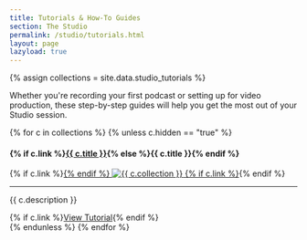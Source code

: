 ```yaml
---
title: Tutorials & How-To Guides
section: The Studio
permalink: /studio/tutorials.html
layout: page
lazyload: true
---
```


{% assign collections = site.data.studio_tutorials %}

<p class="py-3">Whether you're recording your first podcast or setting up for video production, these step-by-step guides will help you get the most out of your Studio session.</p>

<div class="row justify-content-center">
    {% for c in collections %}
    {% unless c.hidden == "true" %}
        <div class="col-md-4">
            <div class="card my-2">
                <div class="card-header text-center">
                    <h4>{% if c.link %}<a href="{{ c.link | relative_url }}">{{ c.title }}</a>{% else %}{{ c.title }}{% endif %}</h4>
                </div>
                <div class="card-body text-center">
                    {% if c.link %}<a href="{{ c.link | relative_url }}">{% endif %}
                        <img class="card-img{% unless forloop.index < 4 %} lazyload{% endunless %}" {% unless forloop.index < 4 %}data-{% endunless %}src="{{ site.lib-media }}/studio/{{ c.img }}" alt="{{ c.collection }}">
                    {% if c.link %}</a>{% endif %}
                    <hr>
                    <p class="card-text">{{ c.description }}</p>
                    {% if c.link %}<a href="{{ c.link | relative_url }}" class="btn btn-payette-blue" >View Tutorial</a>{% endif %}
                </div>
            </div>
        </div>
    {% endunless %}
    {% endfor %}
</div>